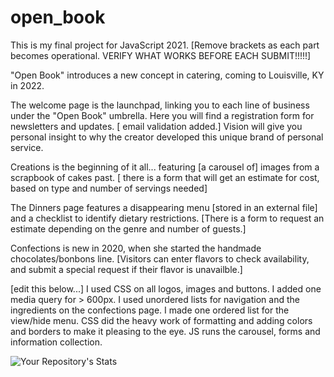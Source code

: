 # open_book
This is my final project for JavaScript 2021.   [Remove brackets as each part becomes operational. 
VERIFY WHAT WORKS BEFORE EACH SUBMIT!!!!!]

"Open Book" introduces a new concept in catering, coming to Louisville, KY in 2022.

The welcome page is the launchpad, linking you to each line of business under the "Open Book" umbrella. Here you will find a registration form for newsletters and updates. [ email validation added.]
Vision will give you personal insight to why the creator developed this unique brand of personal service.

Creations is the beginning of it all... featuring [a carousel of] images from a scrapbook of cakes past. [ there is a form that will get an estimate for cost, based on type and number of servings needed] 

The Dinners page features a disappearing menu [stored in an external file] and a checklist to identify dietary restrictions.  [There is a form to request an estimate depending on the genre and number of guests.]

Confections is new in 2020, when she started the handmade chocolates/bonbons line. [Visitors can enter flavors to check availability, and submit a special request if their flavor is unavailble.]

[edit this below...]
I used CSS on all logos, images and buttons. I added one media query for > 600px.  I used unordered lists for navigation and the ingredients on the confections page. I made one ordered list for the view/hide menu.  CSS did the heavy work of formatting and adding colors and borders to make it pleasing to the eye. JS runs the carousel, forms and information collection.
 


![Your Repository's Stats](https://github-readme-stats.vercel.app/api?username=amyktomey&show_icons=true)
